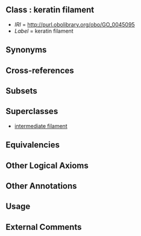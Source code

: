 
## Class : keratin filament

 * *IRI* = http://purl.obolibrary.org/obo/GO_0045095
 * *Label* = keratin filament

## Synonyms


## Cross-references


## Subsets


## Superclasses

 * [intermediate filament](../../GO/82/GO_0005882.md)

## Equivalencies


## Other Logical Axioms


## Other Annotations


## Usage


## External Comments

